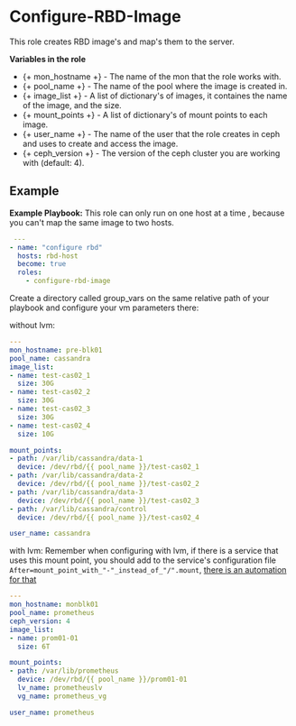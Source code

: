 # Configure-RBD-Image

This role creates RBD image's and map's them to the server. 

**Variables in the role**  
- {+ mon_hostname +} - The name of the mon that the role works with.
- {+ pool_name +} - The name of the pool where the image is created in.
- {+ image_list +} - A list of dictionary's of images, it containes the name of the image, and the size. 
- {+ mount_points +} - A list of dictionary's of mount points to each image.
- {+ user_name +} - The name of the user that the role creates in ceph and uses to create and access the image.
- {+ ceph_version +} - The version of the ceph cluster you are working with (default: 4).

Example
-------
**Example Playbook:**
This role can only run on one host at a time , because you can't map the same image to two hosts.
```yaml
 ---
- name: "configure rbd"
  hosts: rbd-host
  become: true
  roles:
    - configure-rbd-image
```

Create a directory called group_vars on the same relative path of your playbook and configure your vm parameters there:  

without lvm:
```yaml
---
mon_hostname: pre-blk01
pool_name: cassandra
image_list:
- name: test-cas02_1
  size: 30G
- name: test-cas02_2
  size: 30G
- name: test-cas02_3
  size: 30G
- name: test-cas02_4
  size: 10G

mount_points:
- path: /var/lib/cassandra/data-1
  device: /dev/rbd/{{ pool_name }}/test-cas02_1
- path: /var/lib/cassandra/data-2
  device: /dev/rbd/{{ pool_name }}/test-cas02_2
- path: /var/lib/cassandra/data-3
  device: /dev/rbd/{{ pool_name }}/test-cas02_3
- path: /var/lib/cassandra/control
  device: /dev/rbd/{{ pool_name }}/test-cas02_4

user_name: cassandra

```

with lvm: 
Remember when configuring with lvm, if there is a service that uses this mount point, you should add to the service's configuration file `After=mount_point_with_"-"_instead_of_"/".mount`, [there is an automation for that](https://gitlab.example.com/idfcts/storage/configure-service-rbd-usage)
```yaml
---
mon_hostname: monblk01
pool_name: prometheus
ceph_version: 4
image_list:
- name: prom01-01
  size: 6T

mount_points:
- path: /var/lib/prometheus
  device: /dev/rbd/{{ pool_name }}/prom01-01
  lv_name: prometheuslv
  vg_name: prometheus_vg

user_name: prometheus


```

